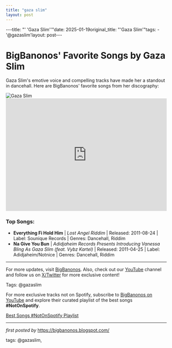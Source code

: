 ```yaml
---
title: "gaza slim"
layout: post
---
```

---title: "' 'Gaza Slim''"date: 2025-01-19original_title: "'Gaza Slim'"tags:  - '@gazaslim'layout: post---<!-- Title of the Post --><h1>BigBanonos' Favorite Songs by Gaza Slim</h1> <!-- Introductory Text --><p>Gaza Slim's emotive voice and compelling tracks have made her a standout in dancehall. Here are BigBanonos' favorite songs from her discography:</p> <!-- Featured Image --><div> <img src="https://i.scdn.co/image/ab67616d00001e0228963140e70661f397e51d22" alt="Gaza Slim"></div> <!-- Spotify Embed --><div> <iframe src="https://open.spotify.com/embed/playlist/6IOBLJWqAJqAx57VkgtQQM?utm_source=generator" width="100%" height="352" frameBorder="0" allowfullscreen="" allow="autoplay; clipboard-write; encrypted-media; fullscreen; picture-in-picture" loading="lazy"></iframe></div> <!-- Song Information --><h3>Top Songs:</h3><ul> <li><strong>Everything Fi Hold Him</strong> | <em>Lost Angel Riddim</em> | Released: 2011-08-24 | Label: Sounique Records | Genres: Dancehall, Riddim</li> <li><strong>Na Give You Bun</strong> | <em>Adidjaheim Records Presents Introducing Vanessa Bling As Gaza Slim (feat. Vybz Kartel)</em> | Released: 2011-04-25 | Label: Adidjaheim/Notnice | Genres: Dancehall, Riddim</li></ul> <hr /><p>For more updates, visit <a href="https://bigbanonos.blogspot.com/" target="_blank">BigBanonos</a>. Also, check out our <a href="https://www.youtube.com/@BigBanonos" target="_blank">YouTube</a> channel and follow us on <a href="https://x.com/bigbanonos" target="_blank">X/Twitter</a> for more exclusive content!</p> <!-- Tags --><p>Tags: @gazaslim</p><!--Subscribe and Playlist Links--><div>    <p>For more exclusive tracks not on Spotify, subscribe to <a href="https://www.youtube.com/@BigBanonos" target="_blank">BigBanonos on YouTube</a> and explore their curated playlist of the best songs <strong>#NotOnSpotify</strong>.</p>    <p><a href="https://www.youtube.com/playlist?list=PLtuNtuTatqI0kFahUCbtbfenC_ET5O_tr" target="_blank">Best Songs #NotOnSpotify Playlist<br /></a></p></div><hr /><p><em>first posted by</em> <a href="https://bigbanonos.blogspot.com/" rel="noopener" target="_new">https://bigbanonos.blogspot.com/</a></p><p>tags: @gazaslim,</p>